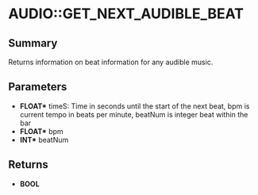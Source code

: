 # AUDIO::GET_NEXT_AUDIBLE_BEAT

## Summary
Returns information on beat information for any audible music.

## Parameters
* **FLOAT\*** timeS: Time in seconds until the start of the next beat, bpm is current tempo in beats per minute, beatNum is integer beat within the bar
* **FLOAT\*** bpm
* **INT\*** beatNum

## Returns
* **BOOL**